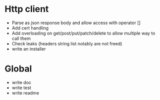 # Http client
* Parse as json response body and allow access with operator []
* Add cert handling
* Add overloading on get/post/put/patch/delete to allow multiple way to call them
* Check leaks (headers string list notably are not freed)
* write an installer

# Global
* write doc
* write test
* write readme
